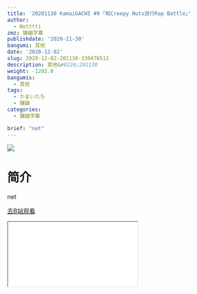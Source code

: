 ```yaml
---
title: '20201130 KamaiGACHI #9 ｢和Creepy Nuts进行Rap Battle｣'
author:
  - Notttti
zmz: 镰鼬字幕
publishdate: '2020-11-30'
bangumi: 其他
date: '2020-12-02'
slug: 2020-12-02-201130-330476511
description: 其他&#8226;201130
weight: -1202.0
bangumis:
  - 其他
tags:
  - かまいたち
  - 镰鼬
categories:
  - 镰鼬字幕

brief: "net"
---
```

![](https://raw.githubusercontent.com/tcgriffith/owaraisite/master/static/tmpimg/b7616729b0b7964051fab98f06a6787323a8fa3b.jpg.480.jpg)
# 简介  
net  

[去B站观看](https://www.bilibili.com/video/av330476511/)
<div class ="resp-container"><iframe class="testiframe" src="//player.bilibili.com/player.html?aid=330476511"", scrolling="no", allowfullscreen="true" > </iframe></div> 
